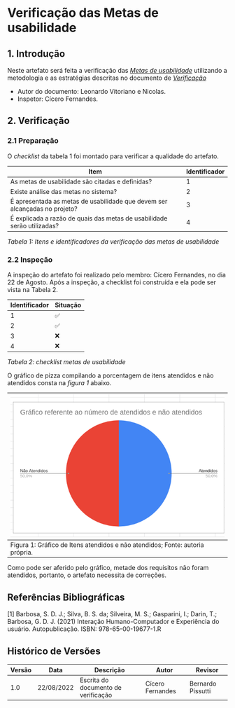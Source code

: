 # Verificação das Metas de usabilidade

## 1. Introdução

Neste artefato será feita a verificação das
[_Metas de usabilidade_](/analise_de_requisitos/metas_de_usabilidade.md) utilizando a metodologia e as estratégias descritas no documento
de [_Verificação_](analise/verif_principal.md)

- Autor do documento: Leonardo Vitoriano e Nicolas.
- Inspetor: Cícero Fernandes.

## 2. Verificação

### 2.1 Preparação

O _checklist_ da tabela 1 foi montado para verificar a qualidade do artefato.

| Item                                                                       | Identificador  |
|----------------------------------------------------------------------------|----------------|
| As metas de usabilidade são citadas e definidas?                           | 1              |
| Existe análise das metas no sistema?                                       | 2              |
| É apresentada as metas de usabilidade que devem ser alcançadas no projeto? | 3              |
| É explicada a razão de quais das metas de usabilidade serão utilizadas?    | 4              |

_Tabela 1: Itens e identificadores da verificação das metas de usabilidade_

### 2.2 Inspeção

A inspeção do artefato foi realizado pelo membro: Cícero Fernandes, no dia 22 de Agosto. Após a inspeção, a checklist foi construída e ela pode ser vista na Tabela 2.

| Identificador  | Situação   |
|----------------|------------|
| 1              | ✅          |
| 2              | ✅          |
| 3              | ❌          |
| 4              | ❌          |

_Tabela 2: checklist metas de usabilidade_

O gráfico de pizza compilando a porcentagem de itens atendidos e não atendidos consta na _figura 1_ abaixo.

| ![imagemGráfico](../../_media/graficoMetasIHC.png)                             |
|--------------------------------------------------------------------------------|
| Figura 1: Gráfico de Itens atendidos e não atendidos; Fonte: autoria própria.  |

Como pode ser aferido pelo gráfico, metade dos requisitos não foram atendidos, portanto, o artefato necessita de correções.

## Referências Bibliográficas

[1] Barbosa, S. D. J.; Silva, B. S. da; Silveira, M. S.; Gasparini, I.; Darin, T.; Barbosa, G. D. J. (2021)
Interação Humano-Computador e Experiência do usuário. Autopublicação. ISBN: 978-65-00-19677-1.R

## Histórico de Versões

| Versão | Data        | Descrição                            | Autor              | Revisor            |
|--------|-------------|--------------------------------------|--------------------|--------------------|
| 1.0    | 22/08/2022  | Escrita do documento de verificação  | Cícero Fernandes   | Bernardo Pissutti  |
